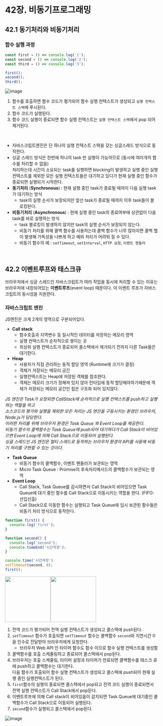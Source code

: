 # 42장. 비동기프로그래밍


## 42.1 동기처리와 비동기처리

### 함수 실행 과정

```js
const first = () => console.log('1');
const second = () => console.log('2');
const third = () => console.log('3');

first();
second();
third();
```

![image](https://github.com/bread1022/TIL/assets/107349637/42b57a4d-82a4-4ac3-9265-b2bb5f4879b5)

1. 함수를 호출하면 함수 코드가 평가되어 함수 실행 컨텍스트가 생성되고 `실행 컨텍스트 스택`에 푸시된다.
2. 함수 코드가 실행된다.
3. 함수 코드 실행이 종료되면 함수 실행 컨텍스트는 `실행 컨텍스트 스택`에서 pop 되어 제거된다.

<br>

- 자바스크립트엔진은 단 하나의 실행 컨텍스트 스택을 갖는 싱글스레드 방식으로 동작한다.
- 싱글 스레드 방식은 한번에 하나의 task 만 실행이 가능하므로 (동시에 여러개의 함수를 처리할 수 없음)  
  처리하는데 시간이 소요되는 task를 실행하면 blocking이 발생하고 실행 중인 실행 컨텍스트를 제외한 모든 실행 컨텍스트들은 대기하고 있다가 현재 실행 중인 함수가 종료되면 실행되기 시작한다.
- **동기처리** (**Synchronous**) : 현재 실행 중인 task가 종료될 때까지 다음 실행 task가 대기하는 방식
  - task의 실행 순서가 보장되지만 앞선 task가 종료될 때까지 이후 task들이 블로킹된다.
- **비동기처리** (**Asynchronous**) : 현재 실행 중인 task의 종료여부에 상관없이 다음 task를 바로 실행하는 방식
  - task 블로킹이 발생하지 않지만 task의 실행 순서가 보장되지 않는다.
  - 비동기 처리를 위해 콜백 함수를 사용하는데 콜백 함수가 너무 많아지면 콜백 헬이 발생해 가독성을 나쁘게 하고 예외 처리가 어려워 질 수 있다.
  - 비동기 함수의 예 : `setTimeout`, `setInterval`, `HTTP 요청`, `이벤트 핸들러`

<br>

## 42.2 이벤트루프와 태스크큐

브라우저에서 싱글 스레드인 자바스크립트가 여러 작업을 동시에 처리할 수 있는 이유는 브라우저에 내장되어있는 **이벤트루프**(event loop) 때문이다. 이 이벤트 루프가 자바스크립트의 동시성을 지원한다.

### 자바스크립트 엔진

JS엔진은 크게 2개의 영역으로 구분되어있다.
- **Call stack**
  - 함수호출과 지역변수 등 일시적인 데이터를 저장하는 메모리 영역
  - 실행 컨텍스트가 순차적으로 쌓이는 곳
  - 최상위 실행 컨텍스트가 종료되어 콜스택에서 제거되기 전까지 다른 Task들은 대기한다.
- **Heap**
  - 사용자가 직접 관리하는 동적 할당 영역 (Runtime에 크기가 결정)
  - 객체가 저장되는 메모리 공간
  - 실행컨텍스트는 Heap에 저장된 객체를 참조한다.
  - 객체는 메모리 크기가 정해져 있지 않아 런타임에 동적 할당해야하기때문에 객체가 저장되는 메모리 공간인 힙은 구조화 되어 있지않다.

*JS 엔진은 Task가 요청되면 CallStack에 순차적으로 실행 컨텍스트를 push하고 실행하는 역할을 하고*  
*소스코드의 평가와 실행을 제외한 모든 처리는 JS 엔진을 구동시키는 환경인 브라우저, Node.js가 담당한다.*  
*이러한 처리를 위해 브라우저 환경은 Task Queue 와 Event Loop를 제공한다.*  
*비동기 함수의 콜백함수는 Task Queue에 push되어 대기하다가 Call Stack이 비어있으면 Event Loop에 의해 Call Stack으로 이동되어 실행된다.*  
*싱글 스레드인 JS 엔진은 멀티 스레드로 동작하는 브라우저 환경의 API를 사용해 비동기 처리를 구현할 수 있는 것이다.*


- **Task Queue**
  - 비동기 함수의 콜백함수, 이벤트 핸들러가 보관되는 영역
  - Micro Task Queue : Promise의 후속처리메서드의 콜백함수가 보관되는 영역
- **Event Loop**
  - Call Stack, Task Queue를 감시하면서 Call Stack이 비어있으면 Task Queue에 대기 중인 함수를 Call Stack으로 이동시키는 역할을 한다. (FIFO: 선입선출)
  - Call Stack으로 이동한 함수는 실행되고 Task Queue에 임시 보관된 함수들은 비동기 처리 방식으로 동작한다.

```js
function first() {
  console.log('first');
}

function second() {
  console.log('second');
  console.timeEnd('시간측정');
}

console.time('시간측정')
setTimeout(second, 0);
first();
```

<p align="center" style="display: flex"><img src="https://github.com/bread1022/TIL/assets/107349637/675c4e28-354a-493c-a0f5-477f5e1b59fd" width="150"/><img src="https://github.com/bread1022/TIL/assets/107349637/7d1cad14-7f51-4947-8b7f-653e0ca98111" width="150"/></p>


1. 전역 코드가 평가되어 전역 실행 컨텍스트가 생성되고 콜스택에 push된다.
2. `setTimeout` 함수가 호출되면 `setTimeout` 함수는 콜백함수 `second`와 지연시간 0을 인수로 전달받아 브라우저에게 요청한다.
   - 브라우저 Web API 인 타이머 함수도 함수 이므로 함수 실행 컨텍스트를 생성함
3. 콜백함수를 호출 스케쥴링하고 종료되어 콜스택에서 pop된다.
4. 브라우저는 호출 스케줄링, 타이머 설정과 타이머가 만료되면 콜백함수를 태스크 큐에 push하고 콜백함수는 대기한다.  
   다음 함수가 호출되어 함수 실행 컨텍스트가 생성되고 콜스택에 push되어 현재 실행 중인 실행컨텍스트가 된다.
5. `first`함수의 실행이 종료되면 콜스택에서 pop되고 전역 코드 실행이 종료되면서 전역 실행 컨텍스트가 Call Stack에서 pop된다.
6. 이벤트루프에 의해 Call stack이 비어있음이 감지되면 Task Queue에 대기중인 콜백함수가 Call Stack으로 이동되어 실행된다.
7. `second`함수가 실행되고 콜스택에서 pop된다.

![image](https://github.com/bread1022/TIL/assets/107349637/8397b900-2e22-4115-81f3-6e0255497968)